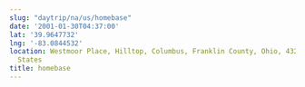 ```yaml
---
slug: "daytrip/na/us/homebase"
date: '2001-01-30T04:37:00'
lat: '39.9647732'
lng: '-83.0844532'
location: Westmoor Place, Hilltop, Columbus, Franklin County, Ohio, 43204, United
  States
title: homebase
---
```



